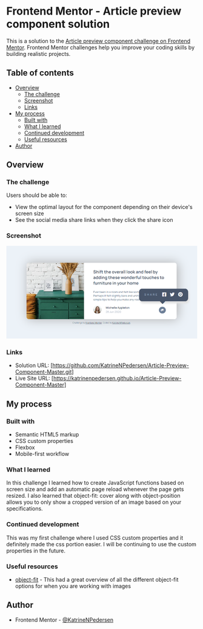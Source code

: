 # Frontend Mentor - Article preview component solution

This is a solution to the [Article preview component challenge on Frontend Mentor](https://www.frontendmentor.io/challenges/article-preview-component-dYBN_pYFT). Frontend Mentor challenges help you improve your coding skills by building realistic projects.

## Table of contents

- [Overview](#overview)
  - [The challenge](#the-challenge)
  - [Screenshot](#screenshot)
  - [Links](#links)
- [My process](#my-process)
  - [Built with](#built-with)
  - [What I learned](#what-i-learned)
  - [Continued development](#continued-development)
  - [Useful resources](#useful-resources)
- [Author](#author)

## Overview

### The challenge

Users should be able to:

- View the optimal layout for the component depending on their device's screen size
- See the social media share links when they click the share icon

### Screenshot

![](images/screenshot.png)

### Links

- Solution URL: [https://github.com/KatrineNPedersen/Article-Preview-Component-Master.git]
- Live Site URL: [https://katrinenpedersen.github.io/Article-Preview-Component-Master]

## My process

### Built with

- Semantic HTML5 markup
- CSS custom properties
- Flexbox
- Mobile-first workflow

### What I learned

In this challenge I learned how to create JavaScript functions based on screen size and add an automatic page reload whenever the page gets resized. I also learned that object-fit: cover along with object-position allows you to only show a cropped version of an image based on your specifications.

### Continued development

This was my first challenge where I used CSS custom properties and it definitely made the css portion easier. I will be continuing to use the custom properties in the future.

### Useful resources

- [object-fit](https://developer.mozilla.org/en-US/docs/Web/CSS/object-fit) - This had a great overview of all the different object-fit options for when you are working with images

## Author

- Frontend Mentor - [@KatrineNPedersen](https://www.frontendmentor.io/profile/KatrineNPedersen)
